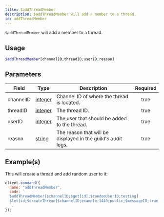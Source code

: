 ```yaml
---
title: $addThreadMember
description: $addThreadMember will add a member to a thread.
id: addThreadMember
---
```


`$addThreadMember` will add a member to a thread.

## Usage

```php
$addThreadMember[channelID;threadID;userID;reason]
```

## Parameters

| Field     | Type                                                                                                | Description                                                  | Required |
| --------- | --------------------------------------------------------------------------------------------------- | ------------------------------------------------------------ | :------: |
| channelID | [integer](https://developer.mozilla.org/en-US/docs/Web/JavaScript/Reference/Global_Objects/Integer) | Channel ID of where the thread is located.                   |   true   |
| threadID  | [integer](https://developer.mozilla.org/en-US/docs/Web/JavaScript/Reference/Global_Objects/Integer) | The thread ID.                                               |   true   |
| userID    | [integer](https://developer.mozilla.org/en-US/docs/Web/JavaScript/Reference/Global_Objects/Integer) | The user that should be added to the thread.                 |   true   |
| reason    | [string](https://developer.mozilla.org/en-US/docs/Web/JavaScript/Reference/Global_Objects/String)   | The reason that will be displayed in the guild's audit logs. |   true   |

## Example(s)

This will create a thread and add random user to it:

```javascript
client.command({
  name: "addThreadMember",
  code: `
  $addThreadMember[$channelID;$get[id];$randomUserID;testing]
  $let[id;$createThread[$channelID;example;1440;public;$messageID;true]]  
  `,
});
```
